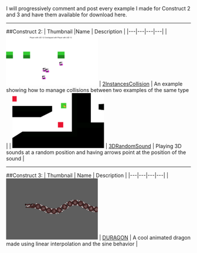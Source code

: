 I will progressively comment and post every example I made for Construct 2 and 3 and have them available for download here.

***
[C2-1]: ./construct2/2InstancesCollision.capx
[C2-2]: ./construct2/3DRandomSound.capx



##Construct 2:
| Thumbnail  |Name | Description  | 
|---|---|---|---|
| <img src="./thumbnails/2InstancesCollision.png" alt="2InstancesCollision" width="250"/> | [2InstancesCollision][C2-1]  | An example showing how to manage collisions between two examples of the same type |
| <img src="./thumbnails/3DRandomSound.png" alt="3DRandomSound" width="250"/> | [3DRandomSound][C2-2]  | Playing 3D sounds at a random position and having arrows point at the position of the sound |

***

[C3-1]: ./construct3/DURAGON.c3p

##Construct 3:
| Thumbnail  | Name | Description  | 
|---|---|---|---|
| <img src="./thumbnails/DURAGON.png" alt="DURAGON" width="250"/> | [DURAGON][C3-1]  | A cool animated dragon made using linear interpolation and the sine behavior |